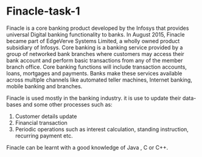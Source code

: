 # Finacle-task-1 
Finacle is a core banking product developed by the Infosys that provides universal Digital banking functionality to banks. In August 2015, Finacle became part of EdgeVerve Systems Limited, a wholly owned product subsidiary of Infosys. 
Core banking is a banking service provided by a group of networked bank branches where customers may access their bank account and perform basic transactions from any of the member branch office.
Core banking functions will include transaction accounts, loans, mortgages and payments. Banks make these services available across multiple channels like automated teller machines, Internet banking, mobile banking and branches.

Finacle is used mostly in the banking industry. it is use to update their data-bases and some other processes such as:
 1. Customer details update 
 2. Financial transaction
 3. Periodic operations such as interest calculation, standing instruction, recurring payment etc.

Finacle can be learnt with a good knowledge of Java , C or C++. 
